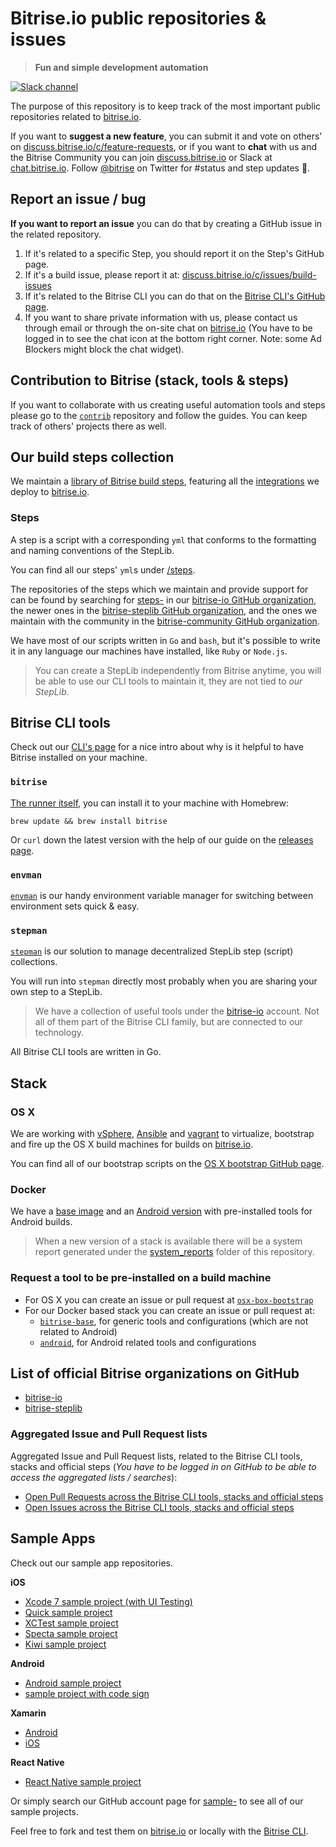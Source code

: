 # Bitrise.io public repositories & issues

> __Fun and simple development automation__

[![Slack channel](https://chat.bitrise.io/badge.svg)](https://chat.bitrise.io)

The purpose of this repository is to keep track of the most important public repositories related to [bitrise.io](https://www.bitrise.io).

If you want to **suggest a new feature**, you can submit it and vote on others' on [discuss.bitrise.io/c/feature-requests](https://discuss.bitrise.io/c/feature-requests), or if you want to **chat** with us and the Bitrise Community you can join [discuss.bitrise.io](https://discuss.bitrise.io) or Slack at [chat.bitrise.io](https://chat.bitrise.io/). Follow [@bitrise](https://twitter.com/bitrise) on Twitter for #status and step updates 🚀.

## Report an issue / bug

**If you want to report an issue** you can do that by creating a GitHub issue in the related repository.

1. If it's related to a specific Step, you should report it on the Step's GitHub page.
1. If it's a build issue, please report it at: [discuss.bitrise.io/c/issues/build-issues](https://discuss.bitrise.io/c/issues/build-issues)
1. If it's related to the Bitrise CLI you can do that on the [Bitrise CLI's GitHub page](https://github.com/bitrise-io/bitrise).
1. If you want to share private information with us, please contact us through email or through the on-site chat on [bitrise.io](https://www.bitrise.io) (You have to be logged in to see the chat icon at the bottom right corner. Note: some Ad Blockers might block the chat widget).

## Contribution to Bitrise (stack, tools & steps)

If you want to collaborate with us creating useful automation tools and steps please go to the [`contrib`](https://github.com/bitrise-io/bitrise-contrib) repository and follow the guides. You can keep track of others' projects there as well.

## Our build steps collection

We maintain a [library of Bitrise build steps](https://github.com/bitrise-io/bitrise-steplib), featuring all the [integrations](https://www.bitrise.io/integrations) we deploy to [bitrise.io](https://www.bitrise.io).

### Steps

A step is a script with a corresponding `yml` that conforms to the formatting and naming conventions of the StepLib.

You can find all our steps' `yml`s under [/steps](https://github.com/bitrise-io/bitrise-steplib/tree/master/steps).

The repositories of the steps which we maintain and provide support for can be found by searching for [steps-](https://github.com/bitrise-io?utf8=%E2%9C%93&q=steps-&type=&language=) in our [bitrise-io GitHub organization](https://github.com/bitrise-io), the newer ones in the [bitrise-steplib GitHub organization](https://github.com/bitrise-steplib), and the ones we maintain with the community in the [bitrise-community GitHub organization](https://github.com/bitrise-community).

We have most of our scripts written in `Go` and `bash`, but it's possible to write it in any language our machines have installed, like `Ruby` or `Node.js`.

> You can create a StepLib independently from Bitrise anytime, you will be able to use our CLI tools to maintain it, they are not tied to *our StepLib*.

## Bitrise CLI tools

Check out our [CLI's page](https://www.bitrise.io/cli) for a nice intro about why is it helpful to have Bitrise installed on your machine.

### `bitrise`

[The runner itself](https://github.com/bitrise-io/bitrise), you can install it to your machine with Homebrew: 

`brew update && brew install bitrise`

Or `curl` down the latest version with the help of our guide on the [releases page](https://github.com/bitrise-io/bitrise/releases).

### `envman`

[`envman`](https://github.com/bitrise-io/envman) is our handy environment variable manager for switching between environment sets quick & easy.

### `stepman`

[`stepman`](https://github.com/bitrise-io/stepman) is our solution to manage decentralized StepLib step (script) collections.

You will run into `stepman` directly most probably when you are sharing your own step to a StepLib.

>We have a collection of useful tools under the [bitrise-io](https://github.com/bitrise-io) account. Not all of them part of the Bitrise CLI family, but are connected to our technology.

All Bitrise CLI tools are written in Go.

## Stack

### OS X

We are working with [vSphere](https://www.vmware.com/products/vsphere), [Ansible](https://docs.ansible.com/) and [vagrant](https://www.vagrantup.com/docs/) to virtualize, bootstrap and fire up the OS X build machines for builds on [bitrise.io](https://www.bitrise.io).

You can find all of our bootstrap scripts on the [OS X bootstrap GitHub page](https://github.com/bitrise-io/osx-box-bootstrap).

### Docker

We have a [base image](https://github.com/bitrise-io/bitrise-base) and an [Android version](https://github.com/bitrise-io/android) with pre-installed tools for Android builds.

>When a new version of a stack is available there will be a system report generated under the [system_reports](https://github.com/bitrise-io/bitrise.io/blob/master/system_reports) folder of this repository.


### Request a tool to be pre-installed on a build machine

* For OS X you can create an issue or pull request at [`osx-box-bootstrap`](https://github.com/bitrise-io/osx-box-bootstrap)
* For our Docker based stack you can create an issue or pull request at:
    * [`bitrise-base`](https://github.com/bitrise-io/bitrise-base), for generic tools and configurations (which are not related to Android)
    * [`android`](https://github.com/bitrise-io/android), for Android related tools and configurations


## List of official Bitrise organizations on GitHub

* [bitrise-io](https://github.com/bitrise-io)
* [bitrise-steplib](https://github.com/bitrise-steplib)

### Aggregated Issue and Pull Request lists

Aggregated Issue and Pull Request lists, related to the Bitrise CLI tools, stacks and official steps (*You have to be logged in on GitHub to be able to access the aggregated lists / searches*):

* [Open Pull Requests across the Bitrise CLI tools, stacks and official steps](https://github.com/pulls?q=is%3Aopen+is%3Apr+user%3Abitrise-io+user%3Abitrise-steplib)
* [Open Issues across the Bitrise CLI tools, stacks and official steps](https://github.com/issues?utf8=%E2%9C%93&q=is%3Aopen+is%3Aissue+user%3Abitrise-io+user%3Abitrise-steplib)

## Sample Apps

Check out our sample app repositories.

**iOS**

- [Xcode 7 sample project (with UI Testing)](https://github.com/bitrise-io/sample-apps-ios-xcode7)
- [Quick sample project](https://github.com/bitrise-io/sample-test-ios-quick)
- [XCTest sample project](https://github.com/bitrise-io/sample-test-ios-xctest)
- [Specta sample project](https://github.com/bitrise-io/sample-test-ios-specta)
- [Kiwi sample project](https://github.com/bitrise-io/sample-test-ios-kiwi)

**Android**

- [Android sample project](https://github.com/bitrise-io/sample-apps-android-sdk22)
- [sample project with code sign](https://github.com/bitrise-io/android-sdk22-code-sign)

**Xamarin**

- [Android](https://github.com/bitrise-io/sample-apps-xamarin-android)
- [iOS](https://github.com/bitrise-io/sample-apps-xamarin-ios)

**React Native**

- [React Native sample project](https://github.com/bitrise-io/ReactNativeSample)

Or simply search our GitHub account page for [sample-](https://github.com/bitrise-io?utf8=%E2%9C%93&query=sample-) to see all of our sample projects.

Feel free to fork and test them on [bitrise.io](https://www.bitrise.io) or locally with the [Bitrise CLI](https://www.bitrise.io/cli).
